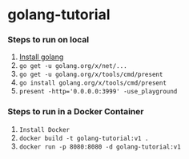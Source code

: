 # golang-tutorial

### Steps to run on local

1. [Install golang](https://golang.org/doc/install)
2. `go get -u golang.org/x/net/...`
3. `go get -u golang.org/x/tools/cmd/present`
4. `go install golang.org/x/tools/cmd/present`
5. `present -http='0.0.0.0:3999' -use_playground`


### Steps to run in a Docker Container

1. `Install Docker`
2. `docker build -t golang-tutorial:v1 .`
3. `docker run -p 8080:8080 -d golang-tutorial:v1`